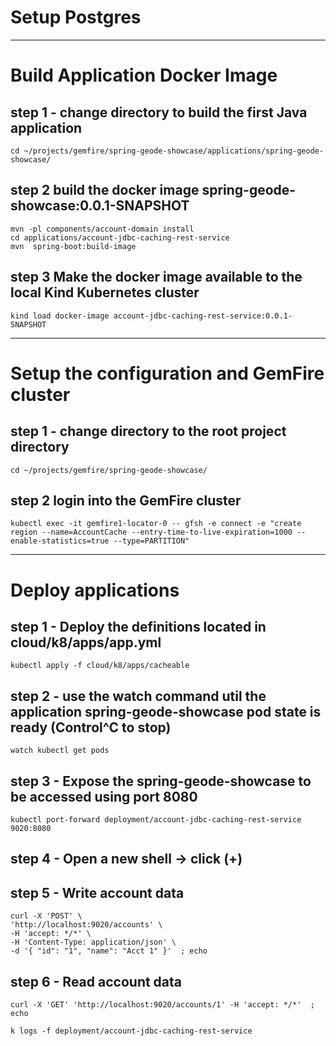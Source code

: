 # Setup Postgres


--------------------------
# Build Application Docker Image

## step 1 - change directory to build the first Java application 

```shell
cd ~/projects/gemfire/spring-geode-showcase/applications/spring-geode-showcase/
```

## step 2 build the docker image spring-geode-showcase:0.0.1-SNAPSHOT

```shell
mvn -pl components/account-domain install
cd applications/account-jdbc-caching-rest-service
mvn  spring-boot:build-image
```

## step 3 Make the docker image available to the local Kind Kubernetes cluster

```shell
kind load docker-image account-jdbc-caching-rest-service:0.0.1-SNAPSHOT
```

--------------------------
# Setup the configuration and GemFire cluster 

## step 1 - change directory to the root project directory

```shell
cd ~/projects/gemfire/spring-geode-showcase/
```

## step 2 login into the GemFire cluster

```shell
kubectl exec -it gemfire1-locator-0 -- gfsh -e connect -e "create region --name=AccountCache --entry-time-to-live-expiration=1000 --enable-statistics=true --type=PARTITION"
```

--------------------------
# Deploy applications

## step 1 - Deploy the definitions located in cloud/k8/apps/app.yml

```shell
kubectl apply -f cloud/k8/apps/cacheable
```

## step 2 - use the watch command util the application spring-geode-showcase pod state is ready   (Control^C to stop)

```shell
watch kubectl get pods
```

## step 3 - Expose the spring-geode-showcase to be accessed using port 8080

```shell
kubectl port-forward deployment/account-jdbc-caching-rest-service 9020:8080
```

## step 4 - Open a new shell -> click (+)

## step 5 - Write account data

```shell
curl -X 'POST' \
'http://localhost:9020/accounts' \
-H 'accept: */*' \
-H 'Content-Type: application/json' \
-d '{ "id": "1", "name": "Acct 1" }'  ; echo

```

## step 6 - Read account data

```shell
curl -X 'GET' 'http://localhost:9020/accounts/1' -H 'accept: */*'  ; echo
```


```shell
k logs -f deployment/account-jdbc-caching-rest-service
```
